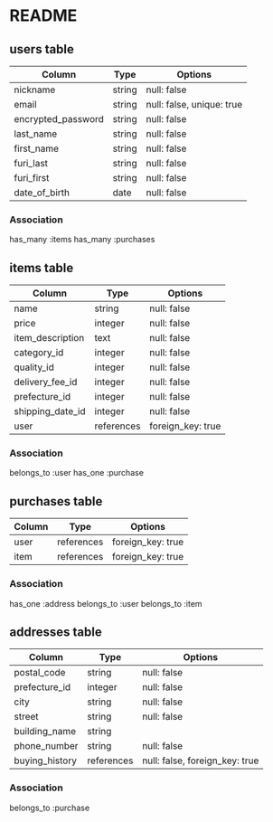 # README

## users table
|Column             |Type       |Options                   |
|-------------------|-----------|--------------------------|
|nickname           |string     |null: false               |
|email              |string     |null: false, unique: true |
|encrypted_password |string     |null: false               |
|last_name          |string     |null: false               |
|first_name         |string     |null: false               |
|furi_last          |string     |null: false               |
|furi_first         |string     |null: false               |
|date_of_birth      |date       |null: false               |

### Association
has_many :items
has_many :purchases

## items table
|Column           |Type            |Options                               |
|-----------------|--------------- |--------------------------------------|
|name             |string          |null: false                           |
|price            |integer         |null: false                           |
|item_description |text            |null: false                           |
|category_id      |integer         |null: false                           |
|quality_id       |integer         |null: false                           |
|delivery_fee_id  |integer         |null: false                           |
|prefecture_id    |integer         |null: false                           |
|shipping_date_id |integer         |null: false                           |
|user             |references      |foreign_key: true                     |

### Association
belongs_to :user
has_one :purchase


## purchases table
|Column    |Type       |Options           |
|--------- |-----------|------------------|
|user      |references |foreign_key: true |
|item      |references |foreign_key: true |

### Association
has_one :address
belongs_to :user
belongs_to :item

## addresses table

|Column         |Type       |Options              |
|---------------|-----------|---------------------|
|postal_code    |string     |null: false          |
|prefecture_id  |integer    |null: false          |
|city           |string     |null: false          |
|street         |string     |null: false          |
|building_name  |string     |                     |
|phone_number   |string     |null: false          |
|buying_history |references |null: false, foreign_key: true |


### Association
belongs_to :purchase
